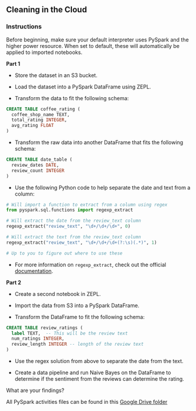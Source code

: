## Cleaning in the Cloud

### Instructions

Before beginning, make sure your default interpreter uses PySpark and the higher power resource. When set to default, these will automatically be applied to imported notebooks.

**Part 1**

* Store the dataset in an S3 bucket.

* Load the dataset into a PySpark DataFrame using ZEPL.

* Transform the data to fit the following schema:

```sql
CREATE TABLE coffee_rating (
  coffee_shop_name TEXT,
  total_rating INTEGER,
  avg_rating FLOAT
)
```

* Transform the raw data into another DataFrame that fits the following schema:

```sql
CREATE TABLE date_table (
  review_dates DATE,
  review_count INTEGER
)
```

* Use the following Python code to help separate the date and text from a column:

```python
# Will import a function to extract from a column using regex
from pyspark.sql.functions import regexp_extract

# Will extract the date from the review_text column
regexp_extract("review_text", "\d+/\d+/\d+", 0)

# Will extract the text from the review_text column
regexp_extract("review_text", "\d+/\d+/\d+(?:\s)(.*)", 1)

# Up to you to figure out where to use these
```

* For more information on `regexp_extract`, check out the official [documentation](http://spark.apache.org/docs/2.2.0/api/python/pyspark.sql.html#pyspark.sql.functions.regexp_extract).

**Part 2**

* Create a second notebook in ZEPL.

* Import the data from S3 into a PySpark DataFrame.

* Transform the DataFrame to fit the following schema:

```sql
CREATE TABLE review_ratings (
  label TEXT,  -- This will be the review text
  num_ratings INTEGER,
  review_length INTEGER -- length of the review text
)
```

* Use the regex solution from above to separate the date from the text.

* Create a data pipeline and run Naive Bayes on the DataFrame to determine if the sentiment from the reviews can determine the rating.

What are your findings?

All PySpark activities files can be found in this [Google Drive folder](https://drive.google.com/drive/folders/1pID_jppPd8CLGBVa6ZVVuSOXiNjPnQBU?usp=sharing)